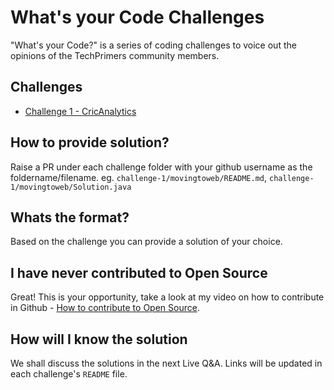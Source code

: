 # What's your Code Challenges
"What's your Code?" is a series of coding challenges to voice out the opinions of the TechPrimers community members.

## Challenges
- [Challenge 1 - CricAnalytics](./challenge-1)

## How to provide solution?
Raise a PR under each challenge folder with your github username as the foldername/filename. eg. `challenge-1/movingtoweb/README.md`, `challenge-1/movingtoweb/Solution.java`

## Whats the format?
Based on the challenge you can provide a solution of your choice.

## I have never contributed to Open Source
Great! This is your opportunity, take a look at my video on how to contribute in Github - [How to contribute to Open Source](https://www.youtube.com/watch?v=LvkRaIKX1L8).

## How will I know the solution
We shall discuss the solutions in the next Live Q&A. Links will be updated in each challenge's `README` file.
